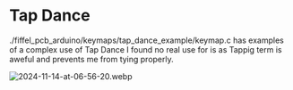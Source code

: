 # Tap Dance
./fiffel_pcb_arduino/keymaps/tap_dance_example/keymap.c has examples of a complex use of Tap Dance
I found no real use for is as Tappig term is aweful and prevents me from tying properly.

![2024-11-14-at-06-56-20.webp](readme-img/2024-11-14-at-06-56-20.webp)
